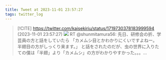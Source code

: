 ```yaml
---
title: Tweet at 2023-11-01 23:57:27
tags: twitter_log
---
```


> [!CITE] https://twitter.com/kaisekiriu/status/1719730378183999594 (2023-11-01 23:57:27)
> ![](https://twitter.com/kaisekiriu/status/1719730378183999594)
> RT @shunmitamura56: 先日、研修会の折、学芸員の方と話をしていたら
> 「カメムシ目とかわかりにくいですよねー。半翅目の方がしっくり来ます。」
> と話をされたのだが、虫の世界に入りたての僕は「半翅」より「カメムシ」の方がわかりやすかった。。。…
